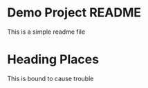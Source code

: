 # Demo Project README

This is a simple readme file
# Heading Places

This is bound to cause trouble